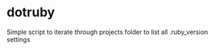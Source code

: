 dotruby
=======

Simple script to iterate through projects folder to list all .ruby_version settings

